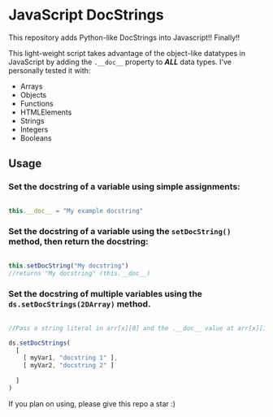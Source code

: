 # JavaScript DocStrings

This repository adds Python-like DocStrings into Javascript!! Finally!!

This light-weight script takes advantage of the object-like datatypes in JavaScript by adding the `.__doc__` property to ***ALL*** data types. I've personally tested it with:

- Arrays
- Objects
- Functions
- HTMLElements
- Strings
- Integers
- Booleans


## Usage


### Set the docstring of a variable using simple assignments:

```javascript

this.__doc__ = "My example docstring"

```



### Set the docstring of a variable using the `setDocString()` method, then return the docstring:

```javascript

this.setDocString("My docstring")
//returns "My docstring" (this.__doc__)

```

### Set the docstring of multiple variables using the `ds.setDocStrings(2DArray)` method.

```javascript

//Pass a string literal in arr[x][0] and the .__doc__ value at arr[x][1].  

ds.setDocStrings(
  [
    [ myVar1, "docstring 1" ],
    [ myVar2, "docstring 2" ]
  
  ]
)

```

If you plan on using, please give this repo a star :) 
